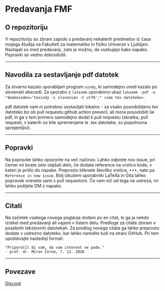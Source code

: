 # Predavanja FMF

## O repozitoriju

V repozitoriju so zbrani zapiski s predavanj nekaterih predmetov iz časa mojega študija na Fakulteti za matematiko in fiziko Univerze v Ljubljani.
Nastajali so med predavanji, zato je možno, da vsebujejo kako napako. Popravki so vedno dobrodošli.

---

## Navodila za sestavljanje pdf datotek

Za stvarno kazalo uporabljam program `xindy`, ki samodejno uredi kazalo po slovenski abecedi. Za uporabo z `latexmk` uporabimo ukaz
```latexmk -pdf -e "$makeindex='texindy -L slovenian -C utf8';" <ime tex datoteke>```.

pdf datotek vam ni potrebno sestavljati lokalno - za vsako posodobljeno tex datoteko bo ob pull requestu github action preveril, ali mora
posodobiti še pdf, in ga v tem primeru samodejno dodal k pull requestu (skratka, pull requesti, v katerih so bile spremenjene le .tex
datoteke, so popolnoma sprejemljivi).

---

## Popravki

Na popravke lahko opozorite na več načinov. Lahko odprete nov Issue, pri čemer mi boste zelo olajšali delo, če dodate reference na vrstico kode,
v kateri je prišlo do napake. Preprosto kliknete številko vrstice, <kbd>•••</kbd>, nato pa `Reference in new issue`. Bolj izkušeni uporabniki
LaTeXa in Gita lahko popravek vnesete sami s pull requestom. Če vam nič od tega ne ustreza, mi lahko pošljete DM z napako.

---

## Citati

Na začetek vsakega novega poglavja dodam po en citat, ki ga ja nekdo izrekel med predavanji ali vajami v tistem delu. Predloge za citate zbiram v
posebnih tekstovnih datotekah. Za predlog novega citata ga lahko preprosto dodate v ustrezno datoteko, kar lahko naredite tudi na strani GitHub. Pri
tem upoštevajte naslednji format:

	"Priporočil bi vam, da vam internet ne pade."
	- prof. dr. Miran Černe, 7. 12. 2020

---

## Povezave

[Discord](https://discord.gg/BJcTTAVFWv)
